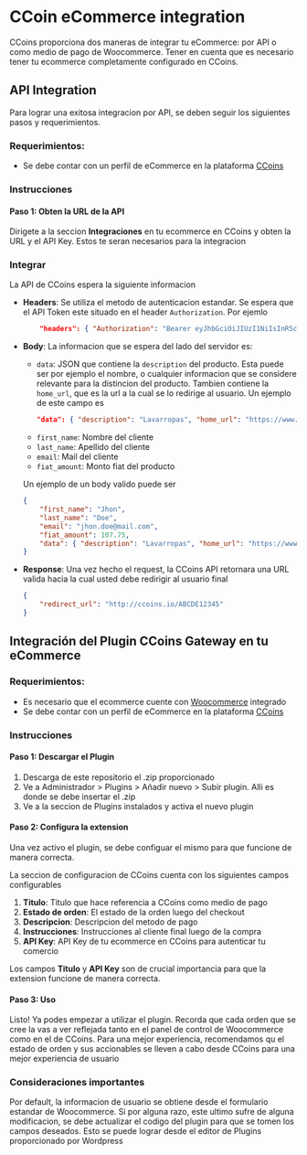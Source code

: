 # CCoin eCommerce integration

CCoins proporciona dos maneras de integrar tu eCommerce: por API o como medio de pago de Woocommerce. Tener en cuenta que es necesario tener tu ecommerce completamente configurado en CCoins.

## API Integration

Para lograr una exitosa integracion por API, se deben seguir los siguientes pasos y requerimientos.

### Requerimientos:
- Se debe contar con un perfil de eCommerce en la plataforma [CCoins](https://ccoins.io/)

### Instrucciones
#### Paso 1: Obten la URL de la API
Dirigete a la seccion **Integraciones** en tu ecommerce en CCoins y obten la URL y el API Key. Estos te seran necesarios para la integracion

### Integrar
La API de CCoins espera la siguiente informacion
- **Headers**: Se utiliza el metodo de autenticacion estandar. Se espera que el API Token este situado en el header `Authorization`. Por ejemlo
    ```json
        "headers": { "Authorization": "Bearer eyJhbGciOiJIUzI1NiIsInR5cCI6IkpXVCJ9.eyJzdWIiOiIxMjM0NTY3ODkwIiwibmFtZSI6IkpvaG4gRG9lIiwiaWF0IjoxNTE2MjM5MDIyfQ.SflKxwRJSMeKKF2QT4fwpMeJf36POk6yJV_adQssw5c" }
    ```
- **Body**: La informacion que se espera del lado del servidor es:
    - `data`: JSON que contiene la `description` del producto. Esta puede ser por ejemplo el nombre, o cualquier informacion que se considere relevante para la distincion del producto. Tambien contiene la `home_url`, que es la url a la cual se lo redirige al usuario. Un ejemplo de este campo es 
        ```json
        "data": { "description": "Lavarropas", "home_url": "https://www.ecommerce.com" }
        ```
    - `first_name`: Nombre del cliente
    - `last_name`: Apellido del cliente
    - `email`: Mail del cliente
    - `fiat_amount`: Monto fiat del producto

    Un ejemplo de un body valido puede ser
    ```json
    {
        "first_name": "Jhon",
        "last_name": "Doe",
        "email": "jhon.doe@mail.com",
        "fiat_amount": 107.75,
        "data": { "description": "Lavarropas", "home_url": "https://www.ecommerce.com" }
    }
    ```
- **Response**: Una vez hecho el request, la CCoins API retornara una URL valida hacia la cual usted debe redirigir al usuario final
    ```json
    {
        "redirect_url": "http://ccoins.io/ABCDE12345"
    }
    ```


## Integración del Plugin CCoins Gateway en tu eCommerce

### Requerimientos:
- Es necesario que el ecommerce cuente con [Woocommerce](https://es.wordpress.org/plugins/woocommerce/) integrado
- Se debe contar con un perfil de eCommerce en la plataforma [CCoins](https://ccoins.io/)

### Instrucciones
#### Paso 1: Descargar el Plugin

1. Descarga de este repositorio el .zip proporcionado
2. Ve a Administrador > Plugins > Añadir nuevo > Subir plugin. Alli es donde se debe insertar el .zip 
3. Ve a la seccion de Plugins instalados y activa el nuevo plugin

#### Paso 2: Configura la extension
Una vez activo el plugin, se debe configuar el mismo para que funcione de manera correcta.

La seccion de configuracion de CCoins cuenta con los siguientes campos configurables
1. **Titulo**: Titulo que hace referencia a CCoins como medio de pago
2. **Estado de orden**: El estado de la orden luego del checkout
3. **Descripcion**: Descripcion del metodo de pago
4. **Instrucciones**: Instrucciones al cliente final luego de la compra
5. **API Key**: API Key de tu ecommerce en CCoins para autenticar tu comercio

Los campos **Titulo** y **API Key** son de crucial importancia para que la extension funcione de manera correcta.

#### Paso 3: Uso
Listo! Ya podes empezar a utilizar el plugin. Recorda que cada orden que se cree la vas a ver reflejada tanto en el panel de control de Woocommerce como en el de CCoins. Para una mejor experiencia, recomendamos qu el estado de orden y sus accionables se lleven a cabo desde CCoins para una mejor experiencia de usuario

### Consideraciones importantes
Por default, la informacion de usuario se obtiene desde el formulario estandar de Woocommerce. Si por alguna razo, este ultimo sufre de alguna modificacion, se debe actualizar el codigo del plugin para que se tomen los campos deseados. Esto se puede lograr desde el editor de Plugins proporcionado por Wordpress
